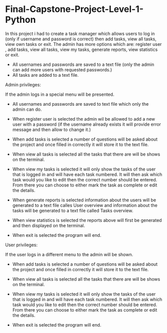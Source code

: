 # Final-Capstone-Project-Level-1-Python

In this project i had to create a task manager which allows users to log in (only if username and password is correct) then add tasks, view all tasks, view own tasks or exit.
The admin has more options which are: register user , add tasks, view all tasks, view my tasks, generate reports, view statistics or exit.

- All usernames and passwords are saved to a text file (only the admin can add more users with requested passwords.)
- All tasks are added to a text file.

Admin privileges:

If the admin logs in a special menu will be presented.

- All usernames and passwords are saved to text file which only the admin can do.

- When register user is selected the admin wil be allowed to add a new user with a password (if the username already exists it will provide error message and then allow to change it.)

- When add tasks is selected a number of questions will be asked about the project and once filled in correctly it will store it to the text file.

- When view all tasks is selected all the tasks that there are will be shows on the terminal.

- When view my tasks is selected it will only show the tasks of the user that is logged in and will have each task numbered. It will then ask which task would you like to edit then the correct number should be entered. From there you can choose to either mark the task as complete or edit the details.

- When generate reports is selected information about the users will be generated to a text file calles User overview and information about the tasks will be generated to a text file called Tasks overview.

- When view statistics is selected the reports above will first be generated and then displayed on the terminal.

- When exit is selected the program will end.

User privileges:

If the user logs in a different menu to the admin will be shown.

- When add tasks is selected a number of questions will be asked about the project and once filled in correctly it will store it to the text file.

- When view all tasks is selected all the tasks that there are will be shows on the terminal.

- When view my tasks is selected it will only show the tasks of the user that is logged in and will have each task numbered. It will then ask which task would you like to edit then the correct number should be entered. From there you can choose to either mark the task as complete or edit the details.

- When exit is selected the program will end.







